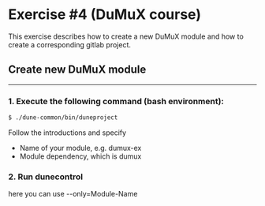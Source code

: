 # Exercise #4 (DuMuX course)

This exercise describes how to create a new DuMuX module 
and how to create a corresponding gitlab project. 

## Create new DuMuX module
------------------

### 1. Execute the following command (bash environment):
```bash
$ ./dune-common/bin/duneproject
```
Follow the introductions and specify
* Name of your module, e.g. dumux-ex
* Module dependency, which is dumux

### 2. Run dunecontrol 
here you can use --only=Module-Name
